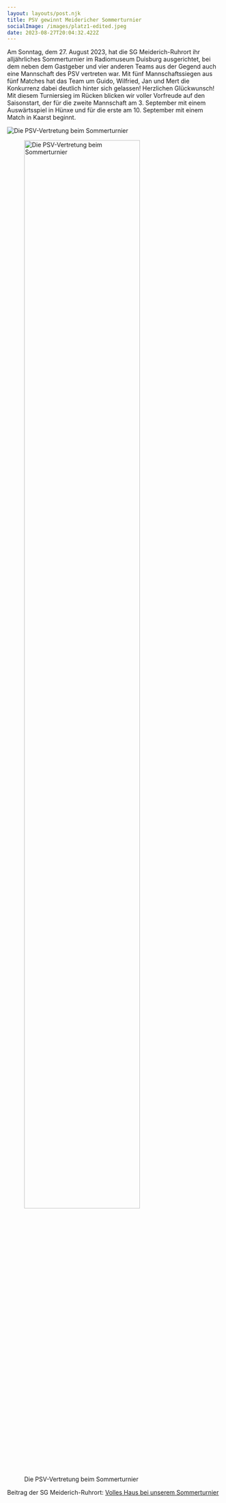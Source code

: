 ```yaml
---
layout: layouts/post.njk
title: PSV gewinnt Meidericher Sommerturnier
socialImage: /images/platz1-edited.jpeg
date: 2023-08-27T20:04:32.422Z
---
```

A﻿m Sonntag, dem 27. August 2023, hat die SG Meiderich-Ruhrort ihr alljährliches Sommerturnier im Radiomuseum Duisburg ausgerichtet, bei dem neben dem Gastgeber und vier anderen Teams aus der Gegend auch eine Mannschaft des PSV vertreten war. Mit fünf Mannschaftssiegen aus fünf Matches hat das Team um Guido, Wilfried, Jan und Mert die Konkurrenz dabei deutlich hinter sich gelassen! Herzlichen Glückwunsch! Mit diesem Turniersieg im Rücken blicken wir voller Vorfreude auf den Saisonstart, der für die zweite Mannschaft am 3. September mit einem Auswärtsspiel in Hünxe und für die erste am 10. September mit einem Match in Kaarst beginnt.

![Die PSV-Vertretung beim Sommerturnier](/images/platz1-edited.jpeg "Die PSV-Vertretung beim Sommerturnier")

<figure>
	<img src="platz1-edited.jpeg" alt="Die PSV-Vertretung beim Sommerturnier" style="width:80%;"/>
	<figcaption>Die PSV-Vertretung beim Sommerturnier</figcaption>
</figure>

Beitrag der SG Meiderich-Ruhrort: [Volles Haus bei unserem Sommerturnier](https://sg-mr-schach.de/volles-haus-bei-unserem-sommerturnier/)